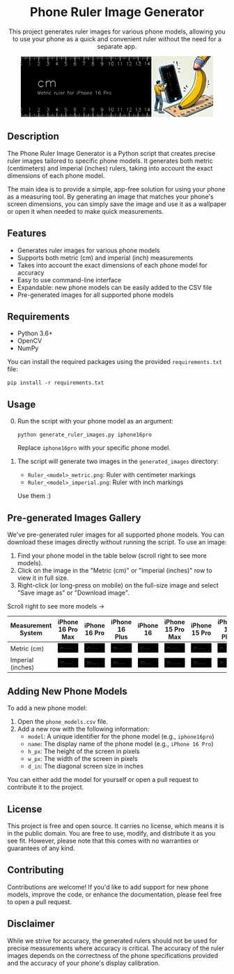 <div style="text-align: center;">

# Phone Ruler Image Generator

This project generates ruler images for various phone models, allowing you to use your phone as a quick and convenient ruler without the need for a separate app.

<img src="generated_images/Ruler_iphone16pro_metric.png" alt="Example Ruler Image" width="300">
<img src="cartoon.png" alt="Example usage" width="139">

</div>

## Description

The Phone Ruler Image Generator is a Python script that creates precise ruler images tailored to specific phone models. It generates both metric (centimeters) and imperial (inches) rulers, taking into account the exact dimensions of each phone model.

The main idea is to provide a simple, app-free solution for using your phone as a measuring tool. By generating an image that matches your phone's screen dimensions, you can simply save the image and use it as a wallpaper or open it when needed to make quick measurements.

## Features

- Generates ruler images for various phone models
- Supports both metric (cm) and imperial (inch) measurements
- Takes into account the exact dimensions of each phone model for accuracy
- Easy to use command-line interface
- Expandable: new phone models can be easily added to the CSV file
- Pre-generated images for all supported phone models

## Requirements

- Python 3.6+
- OpenCV
- NumPy

You can install the required packages using the provided `requirements.txt` file:

```
pip install -r requirements.txt
```

## Usage

0. Run the script with your phone model as an argument:
   ```
   python generate_ruler_images.py iphone16pro
   ```

   Replace `iphone16pro` with your specific phone model.

1. The script will generate two images in the `generated_images` directory:
   - `Ruler_<model>_metric.png`: Ruler with centimeter markings
   - `Ruler_<model>_imperial.png`: Ruler with inch markings
   
   Use them :)

## Pre-generated Images Gallery

We've pre-generated ruler images for all supported phone models. You can download these images directly without running the script. To use an image:

1. Find your phone model in the table below (scroll right to see more models).
2. Click on the image in the "Metric (cm)" or "Imperial (inches)" row to view it in full size.
3. Right-click (or long-press on mobile) on the full-size image and select "Save image as" or "Download image".

Scroll right to see more models →

| Measurement System | iPhone 16 Pro Max | iPhone 16 Pro | iPhone 16 Plus | iPhone 16 | iPhone 15 Pro Max | iPhone 15 Pro | iPhone 15 Plus | iPhone 15 | iPhone 14 Pro Max | iPhone 14 Pro | iPhone 14 Plus | iPhone 14 | iPhone 13 Pro Max | iPhone 13 Pro | iPhone 13 | iPhone 13 mini | iPhone 12 Pro Max | iPhone 12 Pro | iPhone 12 | iPhone 12 mini | iPhone 11 Pro Max | iPhone 11 Pro | iPhone 11 | iPhone XS Max | iPhone XS | iPhone X | iPhone XR |
|--------------------|-------------------|----------------|-----------------|-----------|-------------------|----------------|-----------------|-----------|-------------------|----------------|----------------|-----------|-------------------|----------------|------------|-----------------|-------------------|----------------|------------|-----------------|-------------------|----------------|------------|----------------|------------|-----------|-----------|
| Metric (cm) | <img src="generated_images/Ruler_iphone16promax_metric.png" width="100"> | <img src="generated_images/Ruler_iphone16pro_metric.png" width="100"> | <img src="generated_images/Ruler_iphone16plus_metric.png" width="100"> | <img src="generated_images/Ruler_iphone16_metric.png" width="100"> | <img src="generated_images/Ruler_iphone15promax_metric.png" width="100"> | <img src="generated_images/Ruler_iphone15pro_metric.png" width="100"> | <img src="generated_images/Ruler_iphone15plus_metric.png" width="100"> | <img src="generated_images/Ruler_iphone15_metric.png" width="100"> | <img src="generated_images/Ruler_iphone14promax_metric.png" width="100"> | <img src="generated_images/Ruler_iphone14pro_metric.png" width="100"> | <img src="generated_images/Ruler_iphone14plus_metric.png" width="100"> | <img src="generated_images/Ruler_iphone14_metric.png" width="100"> | <img src="generated_images/Ruler_iphone13promax_metric.png" width="100"> | <img src="generated_images/Ruler_iphone13pro_metric.png" width="100"> | <img src="generated_images/Ruler_iphone13_metric.png" width="100"> | <img src="generated_images/Ruler_iphone13mini_metric.png" width="100"> | <img src="generated_images/Ruler_iphone12promax_metric.png" width="100"> | <img src="generated_images/Ruler_iphone12pro_metric.png" width="100"> | <img src="generated_images/Ruler_iphone12_metric.png" width="100"> | <img src="generated_images/Ruler_iphone12mini_metric.png" width="100"> | <img src="generated_images/Ruler_iphone11promax_metric.png" width="100"> | <img src="generated_images/Ruler_iphone11pro_metric.png" width="100"> | <img src="generated_images/Ruler_iphone11_metric.png" width="100"> | <img src="generated_images/Ruler_iphonexsmax_metric.png" width="100"> | <img src="generated_images/Ruler_iphonexs_metric.png" width="100"> | <img src="generated_images/Ruler_iphonex_metric.png" width="100"> | <img src="generated_images/Ruler_iphonexr_metric.png" width="100"> |
| Imperial (inches) | <img src="generated_images/Ruler_iphone16promax_imperial.png" width="100"> | <img src="generated_images/Ruler_iphone16pro_imperial.png" width="100"> | <img src="generated_images/Ruler_iphone16plus_imperial.png" width="100"> | <img src="generated_images/Ruler_iphone16_imperial.png" width="100"> | <img src="generated_images/Ruler_iphone15promax_imperial.png" width="100"> | <img src="generated_images/Ruler_iphone15pro_imperial.png" width="100"> | <img src="generated_images/Ruler_iphone15plus_imperial.png" width="100"> | <img src="generated_images/Ruler_iphone15_imperial.png" width="100"> | <img src="generated_images/Ruler_iphone14promax_imperial.png" width="100"> | <img src="generated_images/Ruler_iphone14pro_imperial.png" width="100"> | <img src="generated_images/Ruler_iphone14plus_imperial.png" width="100"> | <img src="generated_images/Ruler_iphone14_imperial.png" width="100"> | <img src="generated_images/Ruler_iphone13promax_imperial.png" width="100"> | <img src="generated_images/Ruler_iphone13pro_imperial.png" width="100"> | <img src="generated_images/Ruler_iphone13_imperial.png" width="100"> | <img src="generated_images/Ruler_iphone13mini_imperial.png" width="100"> | <img src="generated_images/Ruler_iphone12promax_imperial.png" width="100"> | <img src="generated_images/Ruler_iphone12pro_imperial.png" width="100"> | <img src="generated_images/Ruler_iphone12_imperial.png" width="100"> | <img src="generated_images/Ruler_iphone12mini_imperial.png" width="100"> | <img src="generated_images/Ruler_iphone11promax_imperial.png" width="100"> | <img src="generated_images/Ruler_iphone11pro_imperial.png" width="100"> | <img src="generated_images/Ruler_iphone11_imperial.png" width="100"> | <img src="generated_images/Ruler_iphonexsmax_imperial.png" width="100"> | <img src="generated_images/Ruler_iphonexs_imperial.png" width="100"> | <img src="generated_images/Ruler_iphonex_imperial.png" width="100"> | <img src="generated_images/Ruler_iphonexr_imperial.png" width="100"> |

## Adding New Phone Models

To add a new phone model:

1. Open the `phone_models.csv` file.
2. Add a new row with the following information:
   - `model`: A unique identifier for the phone model (e.g., `iphone16pro`)
   - `name`: The display name of the phone model (e.g., `iPhone 16 Pro`)
   - `h_px`: The height of the screen in pixels
   - `w_px`: The width of the screen in pixels
   - `d_in`: The diagonal screen size in inches

You can either add the model for yourself or open a pull request to contribute it to the project.

## License

This project is free and open source. It carries no license, which means it is in the public domain. You are free to use, modify, and distribute it as you see fit. However, please note that this comes with no warranties or guarantees of any kind.

## Contributing

Contributions are welcome! If you'd like to add support for new phone models, improve the code, or enhance the documentation, please feel free to open a pull request.

## Disclaimer

While we strive for accuracy, the generated rulers should not be used for precise measurements where accuracy is critical. The accuracy of the ruler images depends on the correctness of the phone specifications provided and the accuracy of your phone's display calibration.

